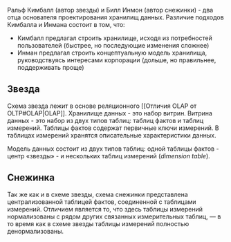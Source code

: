 
Ральф Кимбалл (автор звезды) и Билл Инмон (автор снежинки) - два отца основателя проектирования хранилищ данных. 
Различие подходов Кимбалла и Инмана состоит в том, что:
- Кимбалл предлагал строить хранилище, исходя из потребностей пользователей (быстрее, но последующие изменения сложнее)
- Инман предлагал строить концептуальную модель хранилища, руководствуясь интересами корпорации (дольше, но правильнее, поддерживать проще)

## Звезда
Схема звезда лежит в основе реляционного [[Отличия OLAP от OLTP#OLAP|OLAP]].
Хранилище данных - это набор витрин. Витрина данных - это набор из двух типов таблиц: таблиц фактов и таблиц измерений. Таблицы фактов содержат первичные ключи измерений.
В таблицах измерений хранятся описательные характеристики данных.

Модель данных состоит из двух типов таблиц: одной таблицы фактов - центр «звезды» - и нескольких таблиц измерений (*dimension table*).

## Снежинка
Так же как и в схеме звезды, схема снежинки представлена централизованной таблицей фактов, соединенной с таблицами измерений. Отличием является то, что здесь таблицы измерений нормализованы с рядом других связанных измерительных таблиц, — в то время как в схеме звезды таблицы измерений полностью денормализованы.
